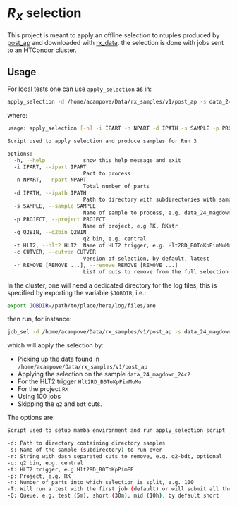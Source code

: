 # $R_X$ selection

This project is meant to apply an offline selection to ntuples produced by
[post_ap](https://github.com/acampove/post_ap/tree/main/src/post_ap_scripts)
and downloaded with
[rx_data](https://github.com/acampove/rx_data).
the selection is done with jobs sent to an HTCondor cluster.

## Usage

For local tests one can use `apply_selection` as in:

```bash
apply_selection -d /home/acampove/Data/rx_samples/v1/post_ap -s data_24_magdown_24c2 -r q2 bdt -q central -t Hlt2RD_B0ToKpPimMuMu -p RK -i 0 -n 900
```

where:

```bash
usage: apply_selection [-h] -i IPART -n NPART -d IPATH -s SAMPLE -p PROJECT -q Q2BIN -t HLT2 [-c CUTVER] [-r REMOVE [REMOVE ...]]

Script used to apply selection and produce samples for Run 3

options:
  -h, --help            show this help message and exit
  -i IPART, --ipart IPART
                        Part to process
  -n NPART, --npart NPART
                        Total number of parts
  -d IPATH, --ipath IPATH
                        Path to directory with subdirectories with samples
  -s SAMPLE, --sample SAMPLE
                        Name of sample to process, e.g. data_24_magdown_24c2
  -p PROJECT, --project PROJECT
                        Name of project, e.g RK, RKstr
  -q Q2BIN, --q2bin Q2BIN
                        q2 bin, e.g. central
  -t HLT2, --hlt2 HLT2  Name of HLT2 trigger, e.g. Hlt2RD_B0ToKpPimMuMu
  -c CUTVER, --cutver CUTVER
                        Version of selection, by default, latest
  -r REMOVE [REMOVE ...], --remove REMOVE [REMOVE ...]
                        List of cuts to remove from the full selection
```

In the cluster, one will need a dedicated directory for the log files, this is specified by exporting the variable `$JOBDIR`, i.e.:

```bash
export JOBDIR=/path/to/place/here/log/files/are
```

then run, for instance:

```bash
job_sel -d /home/acampove/Data/rx_samples/v1/post_ap -s data_24_magdown_24c2 -q central -t Hlt2RD_B0ToKpPimMuMu -p RK -n 100 -r q2-bdt
```

which will apply the selection by: 

- Picking up the data found in `/home/acampove/Data/rx_samples/v1/post_ap`
- Applying the selection on the sample `data_24_magdown_24c2`
- For the HLT2 trigger `Hlt2RD_B0ToKpPimMuMu`
- For the project `RK`
- Using 100 jobs
- Skipping the `q2` and `bdt` cuts.

The options are:

```bash
Script used to setup mamba environment and run apply_selection script

-d: Path to directory containing directory samples
-s: Name of the sample (subdirectory) to run over
-r: String with dash separated cuts to remove, e.g. q2-bdt, optional
-q: q2 bin, e.g. central
-t: HLT2 trigger, e.g Hlt2RD_B0ToKpPimEE
-p: Project, e.g. RK
-n: Number of parts into which selection is split, e.g. 100
-T: Will run a test with the first job (default) or will submit all the jobs
-Q: Queue, e.g. test (5m), short (30m), mid (10h), by default short
```

